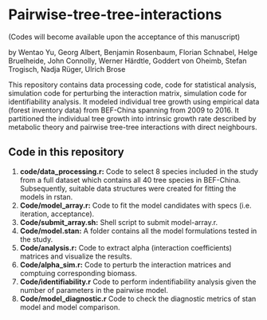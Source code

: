 # Pairwise-tree-tree-interactions 
(Codes will become available upon the acceptance of this manuscript)

by Wentao Yu, Georg Albert, Benjamin Rosenbaum, Florian Schnabel, Helge Bruelheide, John Connolly, Werner Härdtle, Goddert von Oheimb, Stefan Trogisch, Nadja Rüger, Ulrich Brose

This repository contains data processing code, code for statistical analysis, simulation code for perturbing the interaction matrix, simulation code for identifiability analysis. It modeled individual tree growth using empirical data (forest inventory data) from BEF-China spanning from 2009 to 2016. It partitioned the individual tree growth into intrinsic growth rate described by metabolic theory and pairwise tree-tree interactions with direct neighbours. 

## Code in this repository
  1. **code/data_processing.r:** Code to select 8 species included in the study from a full dataset which contains all 40 tree species in BEF-China. Subsequently, 
  suitable data structures were created for fitting the models in rstan.
  2. **Code/model_array.r:** Code to fit the model candidates with specs (i.e. iteration, acceptance).
  3. **Code/submit_array.sh:** Shell script to submit model-array.r.
  4. **Code/model.stan:** A folder contains all the model formulations tested in the study.
  5. **Code/analysis.r:** Code to extract alpha (interaction coefficients) matrices and visualize the results.
  6. **Code/alpha_sim.r:** Code to perturb the interaction matrices and comptuing corresponding biomass.
  7. **Code/identifiability.r** Code to perform indentifiability analysis given the number of parameters in the pairwise model.
  8. **Code/model_diagnostic.r** Code to check the diagnostic metrics of stan model and model comparison.
